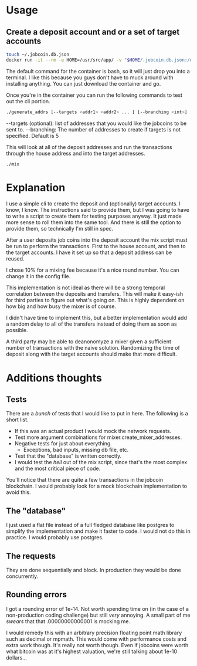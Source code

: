 # Usage

## Create a deposit account and or a set of target accounts

```sh
touch ~/.jobcoin.db.json
docker run -it --rm -e HOME=/usr/src/app/ -v "$HOME/.jobcoin.db.json:/usr/src/app/.jobcoin.db.json" cbeach/gemini_challenge
```

The default command for the container is bash, so it will just drop you into a 
terminal. I like this because you guys don't have to muck around with installing anything.
You can just download the container and go.

Once you're in the container you can run the following commands to test out the cli portion.

```sh
./generate_addrs [--targets <addr1> <addr2> ... ] [--branching <int>] [--duration <int>]
```

  --targets (optional): list of addresses that you would like the jobcoins to be sent to.
  --branching: The number of addresses to create if targets is not specified. Default is 5

This will look at all of the deposit addresses and run the transactions through the house address and into the 
target addresses.

```sh
./mix
```


# Explanation

I use a simple cli to create the deposit and (optionally) target accounts. 
I know, I know. The instructions said to provide them, but I was going to have to 
write a script to create them for testing purposes anyway. It just made more sense
to roll them into the same tool. And there is still the option to provide them, so
technically I'm still in spec.

After a user deposits job coins into the deposit account the mix script must be run to perform
the transactions. First to the house account, and then to the target accounts.
I have it set up so that a deposit address can be reused.

I chose 10% for a mixing fee because it's a nice round number. You can change it in the
config file.

This implementation is not ideal as there will be a strong temporal correlation between the
deposits and transfers. This will make it easy-ish for third parties to figure out what's 
going on. This is highly dependent on how big and how busy the mixer is of course.

I didn't have time to implement this, but a better implementation would add a random delay to
all of the transfers instead of doing them as soon as possible. 

A third party may be able to deanonomyze a mixer given a sufficient number of transactions 
with the naive solution. Randomizing the time of deposit along with the target accounts should 
make that more difficult.


# Additions thoughts
## Tests

There are a _bunch_ of tests that I would like to put in here. The following is a short list.

  - If this was an actual product I would mock the network requests.
  - Test more argument combinations for mixer.create_mixer_addresses.
  - Negative tests for just about everything.
    - Exceptions, bad inputs, missing db file, etc.
  - Test that the "database" is written correctly.
  - I would test the _hell_ out of the mix script, since that's the most complex and
    the most critical piece of code.

You'll notice that there are quite a few transactions in the jobcoin blockchain. I would 
probably look for a mock blockchain implementation to avoid this.

## The "database"

I just used a flat file instead of a full fledged database like postgres to simplify the 
implementation and make it faster to code.
I would not do this in practice. I would probably use postgres.

## The requests

They are done sequentially and block. In production they would be done concurrently.

## Rounding errors

I got a rounding error of 1e-14. Not worth spending time on (in the case of a non-production 
coding challenge) but still _very_ annoying. A small part of me _swears_ that that .00000000000001 
is mocking me.

I would remedy this with an arbitrary precision floating point math library such as decimal 
or mpmath. This would come with performance costs and extra work though. It's really not worth 
though. Even if jobcoins were worth what bitcoin was at it's highest valuation, we're still
talking about 1e-10 dollars...

